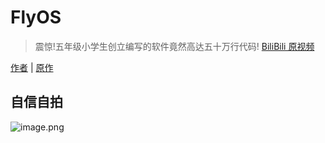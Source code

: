 # FlyOS

> 震惊!五年级小学生创立编写的软件竟然高达五十万行代码! [BiliBili 原视频](https://www.bilibili.com/video/BV1My4y1L7ft)

[作者](https://github.com/xingyujie/flyos) | [原作](https://github.com/xingyujie/flyos)

## 自信自拍

![image.png](https://i.loli.net/2021/08/08/XdtyJu18wNaBlsr.png)
